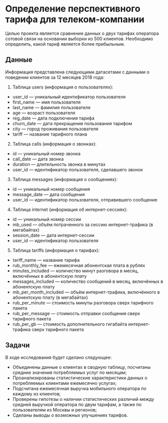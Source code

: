 Определение перспективного тарифа для телеком-компании
=============
Целью проекта является сравнение данных о двух тарифах оператора сотовой связи на основании выборки из 500 клиентов. Необходимо определить, какой тариф является более прибыльным.

Данные
-------------
Информация представлена следующими датасетами с данными о поведении клиентов за 12 месяцев 2018 года:
1. Таблица users (информация о пользователях):
  * user_id — уникальный идентификатор пользователя
  * first_name — имя пользователя
  * last_name — фамилия пользователя
  * age — возраст пользователя
  * reg_date — дата подключения тарифа
  * churn_date — дата прекращения пользования тарифом
  * city — город проживания пользователя
  * tariff — название тарифного плана
2. Таблица calls (информация о звонках):
  * id — уникальный номер звонка
  * call_date — дата звонка
  * duration — длительность звонка в минутах
  * user_id — идентификатор пользователя, сделавшего звонок
3. Таблица messages (информация о сообщениях):
  * id — уникальный номер сообщения
  * message_date — дата сообщения
  * user_id — идентификатор пользователя, отправившего сообщение
4. Таблица internet (информация об интернет-сессиях):
  * id — уникальный номер сессии
  * mb_used — объём потраченного за сессию интернет-трафика (в мегабайтах)
  * session_date — дата интернет-сессии
  * user_id — идентификатор пользователя
5. Таблица tariffs (информация о тарифах):
  * tariff_name — название тарифа
  * rub_monthly_fee — ежемесячная абонентская плата в рублях
  * minutes_included — количество минут разговора в месяц, включённых в абонентскую плату
  * messages_included — количество сообщений в месяц, включённых в абонентскую плату
  * mb_per_month_included — объём интернет-трафика, включённого в абонентскую плату (в мегабайтах)
  * rub_per_minute — стоимость минуты разговора сверх тарифного пакета
  * rub_per_message — стоимость отправки сообщения сверх тарифного пакета
  * rub_per_gb — стоимость дополнительного гигабайта интернет-трафика сверх тарифного пакета

Задачи
-------------
В ходе исследования будет сделано следующее:
*	Объединены данные о клиентах в сводную таблицу, посчитаны средние значения потребляемых услуг по месяцам;
* Проанализированы статистические характеристики данных о потребляемых клиентами ежемесячно услугах;
* Подсчитана ежемесячная выручка мобильного оператора по каждому из клиентов;
* Проверены гипотезы о наличии статистических различий между средней выручкой оператора по двум тарифам, а также по пользователям из Москвы и регионов;
* Сделаны выводы о возможных улучшениях тарифов.

